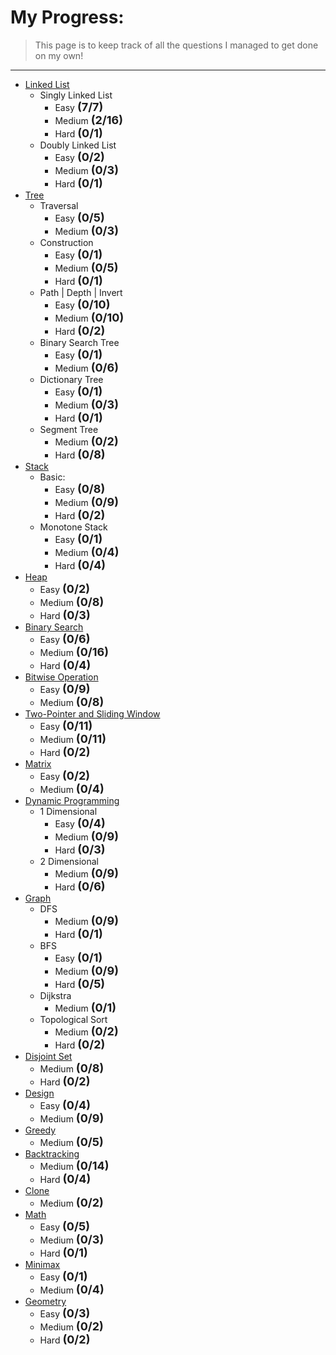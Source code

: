 # My Progress:

> This page is to keep track of all the questions I managed to get done on my own!

---

- [Linked List](TableOfContent?id=linked-list)
  - Singly Linked List
    - Easy <font size=4>**(7/7)**</font>
    - Medium <font size=4>**(2/16)**</font>
    - Hard <font size=4>**(0/1)**</font>
  - Doubly Linked List
    - Easy <font size=4>**(0/2)**</font>
    - Medium <font size=4>**(0/3)**</font>
    - Hard <font size=4>**(0/1)**</font>
- [Tree](TableOfContent?id=tree)
  - Traversal
    - Easy <font size=4>**(0/5)**</font>
    - Medium <font size=4>**(0/3)**</font>
  - Construction
    - Easy <font size=4>**(0/1)**</font>
    - Medium <font size=4>**(0/5)**</font>
    - Hard <font size=4>**(0/1)**</font>
  - Path | Depth | Invert
    - Easy <font size=4>**(0/10)**</font>
    - Medium <font size=4>**(0/10)**</font>
    - Hard <font size=4>**(0/2)**</font>
  - Binary Search Tree
    - Easy <font size=4>**(0/1)**</font>
    - Medium <font size=4>**(0/6)**</font>
  - Dictionary Tree
    - Easy <font size=4>**(0/1)**</font>
    - Medium <font size=4>**(0/3)**</font>
    - Hard <font size=4>**(0/1)**</font>
  - Segment Tree
    - Medium <font size=4>**(0/2)**</font>
    - Hard <font size=4>**(0/8)**</font>
- [Stack](TableOfContent?id=stack)
  - Basic:
    - Easy <font size=4>**(0/8)**</font>
    - Medium <font size=4>**(0/9)**</font>
    - Hard <font size=4>**(0/2)**</font>
  - Monotone Stack
    - Easy <font size=4>**(0/1)**</font>
    - Medium <font size=4>**(0/4)**</font>
    - Hard <font size=4>**(0/4)**</font>
- [Heap](TableOfContent?id=heap)
  - Easy <font size=4>**(0/2)**</font>
  - Medium <font size=4>**(0/8)**</font>
  - Hard <font size=4>**(0/3)**</font>
- [Binary Search](TableOfContent?id=binary-search)
  - Easy <font size=4>**(0/6)**</font>
  - Medium <font size=4>**(0/16)**</font>
  - Hard <font size=4>**(0/4)**</font>
- [Bitwise Operation](TableOfContent?id=bitwise-operation)
  - Easy <font size=4>**(0/9)**</font>
  - Medium <font size=4>**(0/8)**</font>
- [Two-Pointer and Sliding Window](TableOfContent?id=two-pointer-and-sliding-window)
  - Easy <font size=4>**(0/11)**</font>
  - Medium <font size=4>**(0/11)**</font>
  - Hard <font size=4>**(0/2)**</font>
- [Matrix](TableOfContent?id=matrix)
  - Easy <font size=4>**(0/2)**</font>
  - Medium <font size=4>**(0/4)**</font>
- [Dynamic Programming](TableOfContent?id=dynamic-programming)
  - 1 Dimensional
    - Easy <font size=4>**(0/4)**</font>
    - Medium <font size=4>**(0/9)**</font>
    - Hard <font size=4>**(0/3)**</font>
  - 2 Dimensional
    - Medium <font size=4>**(0/9)**</font>
    - Hard <font size=4>**(0/6)**</font>
- [Graph](TableOfContent?id=graph)
  - DFS
    - Medium <font size=4>**(0/9)**</font>
    - Hard <font size=4>**(0/1)**</font>
  - BFS
    - Easy <font size=4>**(0/1)**</font>
    - Medium <font size=4>**(0/9)**</font>
    - Hard <font size=4>**(0/5)**</font>
  - Dijkstra
    - Medium <font size=4>**(0/1)**</font>
  - Topological Sort
    - Medium <font size=4>**(0/2)**</font>
    - Hard <font size=4>**(0/2)**</font>
- [Disjoint Set](TableOfContent?id=disjoint-set)
  - Medium <font size=4>**(0/8)**</font>
  - Hard <font size=4>**(0/2)**</font>
- [Design](TableOfContent?id=design)
  - Easy <font size=4>**(0/4)**</font>
  - Medium <font size=4>**(0/9)**</font>
- [Greedy](TableOfContent?id=greedy)
  - Medium <font size=4>**(0/5)**</font>
- [Backtracking](TableOfContent?id=backtracking)
  - Medium <font size=4>**(0/14)**</font>
  - Hard <font size=4>**(0/4)**</font>
- [Clone](TableOfContent?id=clone)
  - Medium <font size=4>**(0/2)**</font>
- [Math](TableOfContent?id=math)
  - Easy <font size=4>**(0/5)**</font>
  - Medium <font size=4>**(0/3)**</font>
  - Hard <font size=4>**(0/1)**</font>
- [Minimax](TableOfContent?id=minimax)
  - Easy <font size=4>**(0/1)**</font>
  - Medium <font size=4>**(0/4)**</font>
- [Geometry](TableOfContent?id=geometry)
  - Easy <font size=4>**(0/3)**</font>
  - Medium <font size=4>**(0/2)**</font>
  - Hard <font size=4>**(0/2)**</font>